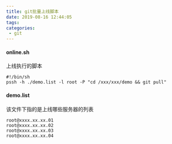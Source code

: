 ```yaml
---
title: git批量上线脚本
date: 2019-08-16 12:44:05
tags:
categories:
 - git
---
```


#### online.sh
上线执行的脚本
```
#!/bin/sh
pssh -h ./demo.list -l root -P "cd /xxx/xxx/demo && git pull"

```

#### demo.list
该文件下指的是上线哪些服务器的列表
```
root@xxxx.xx.xx.01
root@xxxx.xx.xx.02
root@xxxx.xx.xx.03
root@xxxx.xx.xx.04
```